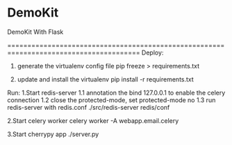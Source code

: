# DemoKit
DemoKit With Flask


=======================================================================================
Deploy:
1. generate  the virtualenv config file 
	pip freeze > requirements.txt

2. update and install the virtualenv 
	pip install -r requirements.txt








Run:
1.Start redis-server
  1.1 annotation the bind 127.0.0.1 to enable the celery connection
  1.2 close the protected-mode, set protected-mode no
  1.3 run redis-server with redis.conf
      ./src/redis-server redis/conf

2.Start celery worker
  celery worker -A webapp.email.celery

3.Start cherrypy app
  ./server.py 
